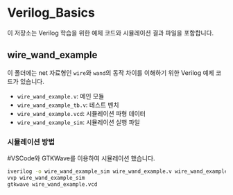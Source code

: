 # Verilog_Basics

이 저장소는 Verilog 학습을 위한 예제 코드와 시뮬레이션 결과 파일을 포함합니다.

## wire_wand_example

이 폴더에는 net 자료형인 `wire`와 `wand`의 동작 차이를 이해하기 위한 Verilog 예제 코드가 있습니다.
- `wire_wand_example.v`: 메인 모듈
- `wire_wand_example_tb.v`: 테스트 벤치
- `wire_wand_example.vcd`: 시뮬레이션 파형 데이터
- `wire_wand_example_sim`: 시뮬레이션 실행 파일

### 시뮬레이션 방법
#VSCode와 GTKWave를 이용하여 시뮬레이션 했습니다.
```bash
iverilog -o wire_wand_example_sim wire_wand_example.v wire_wand_example_tb.v
vvp wire_wand_example_sim
gtkwave wire_wand_example.vcd
